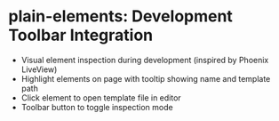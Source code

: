 # plain-elements: Development Toolbar Integration

- Visual element inspection during development (inspired by Phoenix LiveView)
- Highlight elements on page with tooltip showing name and template path
- Click element to open template file in editor
- Toolbar button to toggle inspection mode

